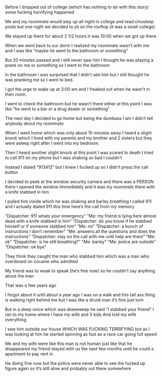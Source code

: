 Before I dropped out of college (which has nothing to do with this story) some fucking horrifying happened 

Me and my roommate would stay up all night in college and read r/nosleep posts but one night we decided to sit on the rooftop (it was a small college)

We stayed up there for about 2 1/2 hours it was 10:00 when we got up there.

When we went back to our dorm I realized my roommate wasn’t with me and I was like “maybe he went to the bathroom or something” 

But 20 minutes passed and I still never saw him I thought he was playing a prank on me or something so I went to the bathroom

In the bathroom I was surprised that I didn’t see him but I still thought he was pranking me so I went to bed.

I got the urge to wake up at 3:00 am and I freaked out when he wasn’t in then room.

I went to check the bathroom but he wasn’t there either at this point I was like “he went to a bar or a drug dealer or something”

The next day I decided to go home but being the dumbass I am I didn’t tell anybody about my roommate

When I went home which was only about 15 minutes away I heard a slight knock which I lived with my parents and my brother and 2 sisters but they were asleep right after I went into my bedroom.

Then I heard another slight knock at this point I was scared to death I tried to call 911 on my phone but I was shaking so bad I couldn’t

Instead I dialed “913412” but I knew I fucked up so I didn’t press the call button

I decided to peek at the window security camera and there was a PERSON there 
I opened the window immediately and it was my roommate there with a knife stabbed in him

I pulled him inside which he was shaking and barley breathing I called 911 and I actually dialed 911 this time here’s the call from my memory

“Dispatcher: 911 whats your emergency”
“Me: my friend is lying here almost dead with a knife stabbed in him”
“Dispatcher: do you know if he stabbed himself or if someone stabbed him”
“Me: no”
“Dispatcher: a bunch of instructions I don’t remember”
“Me: answers all the questions and does the instructions”
“Dispatcher: stay on the call with me until help are there”
“Me: ok”
“Dispatcher: is he still breathing?”
“Me: barley”
“Me: police are outside”
“Dispatcher: ok bye”

They think they caught the man who stabbed him which was a man who overdosed on cocaine who admitted

My friend was to weak to speak (he’s fine now) so he couldn’t say anything about the man

That was a few years ago

I forgot about it until about a year ago I was on a walk and this tall ass thing is walking right behind me but I was like a drunk man it’s fine just turn

But in a deep voice which was deeeeeeep he said “I stabbed your friend” I ran to my home where I have my wife and 3 kids
And told my wife everything

I saw him outside our house WHICH WAS FUCKING TERRIFYING but as I was looking at him he started spinning as fast as a race car going full speed

Me and my wife were like this man is not human just like that he disappeared my friend stayed with us the next few months until he could a apartment to pay rent in

He doing fine now but the police were never able to see the fucked up figure again so It’s still alive and probably out there somewhere